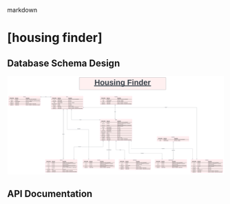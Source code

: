 markdown

# [housing finder]

## Database Schema Design

![db-schema]

[db-schema]: ./images/db-schema.png

## API Documentation
